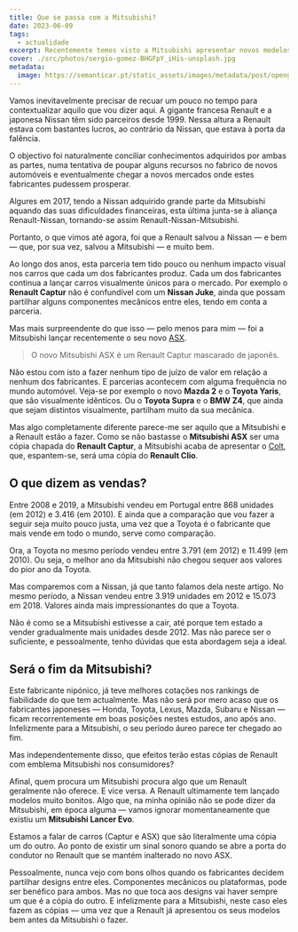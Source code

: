 ```yaml
---
title: Que se passa com a Mitsubishi?
date: 2023-06-09
tags:
  - actualidade
excerpt: Recentemente temos visto a Mitsubishi apresentar novos modelos que são em tudo semelhantes aos seus companheiros de segmento da Renault, com a excepção natural dos emblemas frontais e designações traseiras. O que significa isto para o fabricante nipónico?
cover: ./src/photos/sergio-gomez-BHGFpY_iHis-unsplash.jpg
metadata:
  image: https://semanticar.pt/static_assets/images/metadata/post/opengraph-que-se-passa-com-a-mitsubishi.jpg
---
```


Vamos inevitavelmente precisar de recuar um pouco no tempo para contextualizar aquilo que vou dizer aqui.
A gigante francesa Renault e a japonesa Nissan têm sido parceiros desde 1999. Nessa altura a Renault estava com bastantes lucros, ao contrário da Nissan, que estava à porta da falência.

O objectivo foi naturalmente conciliar conhecimentos adquiridos por ambas as partes, numa tentativa de poupar alguns recursos no fabrico de novos automóveis e eventualmente chegar a novos mercados onde estes fabricantes pudessem prosperar.

Algures em 2017, tendo a Nissan adquirido grande parte da Mitsubishi aquando das suas dificuldades financeiras, esta última junta-se à aliança Renault-Nissan, tornando-se assim Renault-Nissan-Mitsubishi.

Portanto, o que vimos até agora, foi que a Renault salvou a Nissan — e bem — que, por sua vez, salvou a Mitsubishi — e muito bem.

Ao longo dos anos, esta parceria tem tido pouco ou nenhum impacto visual nos carros que cada um dos fabricantes produz. Cada um dos fabricantes continua a lançar carros visualmente únicos para o mercado. Por exemplo o **Renault Captur** não é confundível com um **Nissan Juke**, ainda que possam partilhar alguns componentes mecânicos entre eles, tendo em conta a parceria.

Mas mais surpreendente do que isso — pelo menos para mim — foi a Mitsubishi lançar recentemente o seu novo [ASX](https://www.mitsubishi-motors.pt/mitsubishi-modelos/asx).

> O novo Mitsubishi ASX é um Renault Captur mascarado de japonês.

Não estou com isto a fazer nenhum tipo de juízo de valor em relação a nenhum dos fabricantes. E parcerias acontecem com alguma frequência no mundo automóvel. Veja-se por exemplo o novo **Mazda 2** e o **Toyota Yaris**, que são visualmente idênticos. Ou o **Toyota Supra** e o **BMW Z4**, que ainda que sejam distintos visualmente, partilham muito da sua mecânica.

Mas algo completamente diferente parece-me ser aquilo que a Mitsubishi e a Renault estão a fazer. Como se não bastasse o **Mitsubishi ASX** ser uma cópia chapada do **Renault Captur**, a Mitsubishi acaba de apresentar o [Colt](https://campanhasmitsubishi.com/novo-mitsubishi-colt/), que, espantem-se, será uma cópia do **Renault Clio**.

## O que dizem as vendas?

Entre 2008 e 2019, a Mitsubishi vendeu em Portugal entre 868 unidades (em 2012) e 3.416 (em 2010). E ainda que a comparação que vou fazer a seguir seja muito pouco justa, uma vez que a Toyota é o fabricante que mais vende em todo o mundo, serve como comparação.

Ora, a Toyota no mesmo período vendeu entre 3.791 (em 2012) e 11.499 (em 2010). Ou seja, o melhor ano da Mitsubishi não chegou sequer aos valores do pior ano da Toyota.

Mas comparemos com a Nissan, já que tanto falamos dela neste artigo.
No mesmo período, a Nissan vendeu entre 3.919 unidades em 2012 e 15.073 em 2018. Valores ainda mais impressionantes do que a Toyota.

Não é como se a Mitsubishi estivesse a cair, até porque tem estado a vender gradualmente mais unidades desde 2012. Mas não parece ser o suficiente, e pessoalmente, tenho dúvidas que esta abordagem seja a ideal.

## Será o fim da Mitsubishi?

Este fabricante nipónico, já teve melhores cotações nos rankings de fiabilidade do que tem actualmente. Mas não será por mero acaso que os fabricantes japoneses — Honda, Toyota, Lexus, Mazda, Subaru e Nissan — ficam recorrentemente em boas posições nestes estudos, ano após ano. Infelizmente para a Mitsubishi, o seu período áureo parece ter chegado ao fim.

Mas independentemente disso, que efeitos terão estas cópias de Renault com emblema Mitsubishi nos consumidores?

Afinal, quem procura um Mitsubishi procura algo que um Renault geralmente não oferece. E vice versa. A Renault ultimamente tem lançado modelos muito bonitos. Algo que, na minha opinião não se pode dizer da Mitsubishi, em época alguma — vamos ignorar momentaneamente que existiu um **Mitsubishi Lancer Evo**.

Estamos a falar de carros (Captur e ASX) que são literalmente uma cópia um do outro. Ao ponto de existir um sinal sonoro quando se abre a porta do condutor no Renault que se mantém inalterado no novo ASX.

Pessoalmente, nunca vejo com bons olhos quando os fabricantes decidem partilhar designs entre eles. Componentes mecânicos ou plataformas, pode ser benéfico para ambos. Mas no que toca aos designs vai haver sempre um que é a cópia do outro. E infelizmente para a Mitsubishi, neste caso eles fazem as cópias — uma vez que a Renault já apresentou os seus modelos bem antes da Mitsubishi o fazer.
